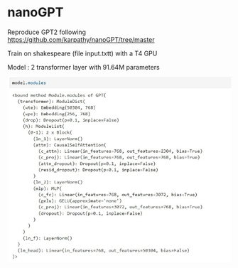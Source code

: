 # nanoGPT

Reproduce GPT2 following https://github.com/karpathy/nanoGPT/tree/master

Train on shakespeare (file input.txtt) with a T4 GPU

Model : 2 transformer layer with 91.64M parameters

![image](https://github.com/WayneZHAO1989/nanoGPT/blob/main/screenshot.jpg)
